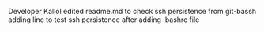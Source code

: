 Developer Kallol edited readme.md to check ssh persistence from git-bassh
adding line to test ssh persistence after adding .bashrc file